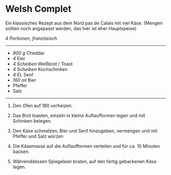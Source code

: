 # Welsh Complet

Ein klassisches Rezept aus dem Nord pas de Calais mit viel Käse. (Mengen sollten noch angepasst werden, das hier ist eher Hauptspeise)

*4 Portionen, französisch*

---

- *800 g* Cheddar
- *4* Eier
- *4 Scheiben* Weißbrot / Toast
- *4 Scheiben* Kochschinken
- *4 EL* Senf
- *160 ml* Bier 
- Pfeffer
- Salz

---

1. Den Ofen auf 180 vorheizen.

2. Das Brot toasten, einzeln in kleine Auflaufformen legen und mit Schinken belegen.

3. Den Käse schmelzen, Bier und Senf hinzugeben, vermengen und mit Pfeffer und Salz würzen

4. Die Käsemasse auf die Auflaufformen verteilen und für ca. 10 Minuten backen.

5. Währenddessen Spiegeleier braten, auf den fertig gebackenen Käse legen.
